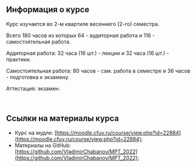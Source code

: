 ## Информация о курсе

Курс изучается во 2-м квартиле весеннего (2-го) семестра.

Всего 180 часов из которых 64 - аудиторная работа и 116 - самостоятельная работа.

Аудиторная работа: 32 часа (16 шт.) - лекции и 32 часа (16 шт.) - практики.

Самостоятельная работа: 80 часов - сам. работа в семестре и 36 часов - подготовка к экзамену.

Аттестация: экзамен.

<br>

## Ссылки на материалы курса

- Курс на мудле: [https://moodle.cfuv.ru/course/view.php?id=22884](https://moodle.cfuv.ru/course/view.php?id=22884);
- Материалы на GitHub: [https://github.com/VladimirChabanov/MPT_2022](https://github.com/VladimirChabanov/MPT_2022);
